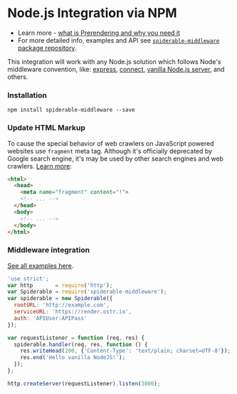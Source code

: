 Node.js Integration via NPM
======

 - Learn more - [what is Prerendering and why you need it](https://ostr.io/info/prerendering)
 - For more detailed info, examples and API see [`spiderable-middleware` package repository](https://github.com/VeliovGroup/spiderable-middleware).

This integration will work with any Node.js solution which follows Node's middleware convention, like: [express](https://www.npmjs.com/package/express), [connect](https://www.npmjs.com/package/connect), [vanilla Node.js server](https://nodejs.org/api/http.html), and others.

### Installation
```shell
npm install spiderable-middleware --save
```

### Update HTML Markup
To cause the special behavior of web crawlers on JavaScript powered websites use `fragment` meta tag. Although it's officially deprecated by Google search engine, it's may be used by other search engines and web crawlers. [Learn more](https://developers.google.com/webmasters/ajax-crawling/docs/specification):
```html
<html>
  <head>
    <meta name="fragment" content="!">
    <!-- ... -->
  </head>
  <body>
    <!-- ... -->
  </body>
</html>
```

### Middleware integration
[See all examples here](https://github.com/VeliovGroup/spiderable-middleware/tree/master/examples).
```js
'use strict';
var http       = require('http');
var Spiderable = require('spiderable-middleware');
var spiderable = new Spiderable({
  rootURL: 'http://example.com',
  serviceURL: 'https://render.ostr.io',
  auth: 'APIUser:APIPass'
});

var requestListener = function (req, res) {
  spiderable.handler(req, res, function () {
    res.writeHead(200, {'Content-Type': 'text/plain; charset=UTF-8'});
    res.end('Hello vanilla NodeJS!');
  });
};

http.createServer(requestListener).listen(3000);
```